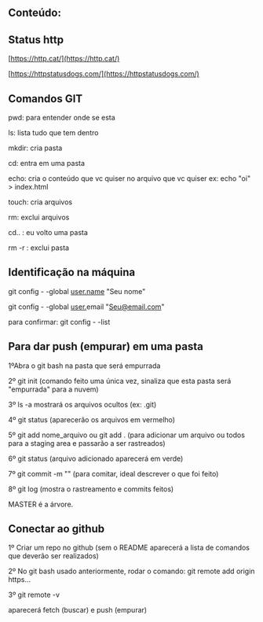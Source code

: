 ## Conteúdo: 

## Status http


[https://http.cat/](https://http.cat/)

[https://httpstatusdogs.com/](https://httpstatusdogs.com/)

## Comandos GIT


pwd: para entender onde se esta 

ls: lista tudo que tem dentro

mkdir: cria pasta

cd: entra em uma pasta

echo: cria o conteúdo que vc quiser no arquivo que vc quiser 
    ex: echo "oi" > index.html 

touch: cria arquivos 

rm: exclui arquivos

cd.. : eu volto uma pasta 

rm -r : exclui pasta  

## Identificação na máquina


git config - -global [user.name](http://user.name) "Seu nome"

git config - -global [user.](http://user.name)email "Seu@email.com"

para confirmar: git config - -list

## Para dar push (empurar) em uma pasta


1ºAbra o git bash na pasta que será empurrada

2º git init (comando feito uma única vez, sinaliza que esta pasta será "empurrada" para a nuvem)

3º ls -a mostrará os arquivos ocultos (ex: .git)

4º git status (aparecerão os arquivos em vermelho)

5º git add nome_arquivo ou git add . (para adicionar um arquivo ou todos para a staging area e passarão a ser rastreados)

6º git status (arquivo adicionado aparecerá em verde)

7º git commit -m "" (para comitar, ideal descrever o que foi feito)

8º git log (mostra o rastreamento e commits feitos)

MASTER é a árvore.

## Conectar ao github 

1º Criar um repo no github (sem o README aparecerá a lista de comandos que deverão ser realizados)

2º No git bash usado anteriormente, rodar o comando: git remote add origin https...

3º git remote -v 

aparecerá fetch (buscar) e push (empurar)